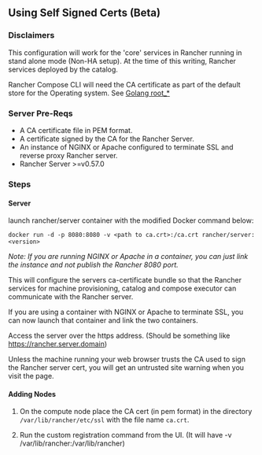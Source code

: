## Using Self Signed Certs (Beta)

### Disclaimers
  
This configuration will work for the 'core' services in Rancher running in stand alone mode (Non-HA setup). At the time of this writing, Rancher services deployed by the catalog.

Rancher Compose CLI will need the CA certificate as part of the default store for the Operating system. See [Golang root_*](https://golang.org/src/crypto/x509/)

### Server Pre-Reqs

* A CA certificate file in PEM format. 
* A certificate signed by the CA for the Rancher Server.
* An instance of NGINX or Apache configured to terminate SSL and reverse proxy Rancher server.
* Rancher Server >=v0.57.0

### Steps

#### Server

launch rancher/server container with the modified Docker command below:

```
docker run -d -p 8080:8080 -v <path to ca.crt>:/ca.crt rancher/server:<version>
```

*Note: If you are running NGINX or Apache in a container, you can just link the instance and not publish the Rancher 8080 port.*

This will configure the servers ca-certificate bundle so that the Rancher services for machine provisioning, catalog and compose executor can communicate with the Rancher server.

If you are using a container with NGINX or Apache to terminate SSL, you can now launch that container and link the two containers.

Access the server over the https address. (Should be something like https://rancher.server.domain)

Unless the machine running your web browser trusts the CA used to sign the Rancher server cert, you will get an untrusted site warning when you visit the page.

#### Adding Nodes

1. On the compute node place the CA cert (in pem format) in the directory `/var/lib/rancher/etc/ssl` with the file name `ca.crt`.

2. Run the custom registration command from the UI. (It will have -v /var/lib/rancher:/var/lib/rancher)


